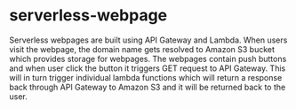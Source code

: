 # serverless-webpage
Serverless webpages are built using API Gateway and Lambda. When users visit the webpage, the domain name gets resolved to Amazon S3 bucket which provides storage for webpages. The webpages contain push buttons and when user click the button it triggers GET request to API Gateway. This will in turn trigger individual lambda functions which will return a response back through API Gateway to Amazon S3 and it will be returned back to the user.
